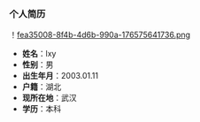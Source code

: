 ### 个人简历
！[fea35008-8f4b-4d6b-990a-176575641736.png](https://web-tail01.oss-cn-beijing.aliyuncs.com/fea35008-8f4b-4d6b-990a-176575641736.png)
- **姓名**：lxy
- **性别**：男
- **出生年月**：2003.01.11
- **户籍**：湖北
- **现所在地**：武汉
- **学历**：本科
